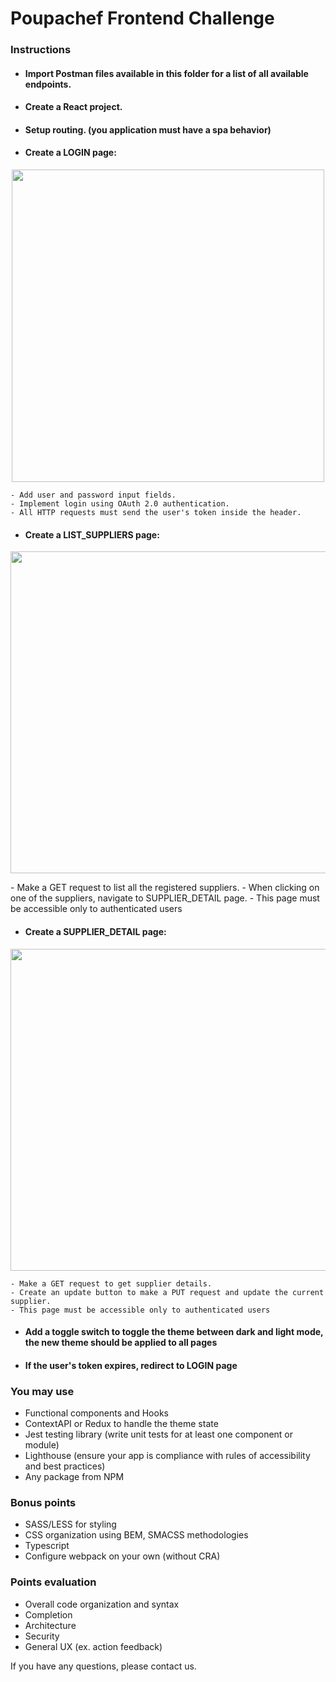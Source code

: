 # Poupachef Frontend Challenge

### Instructions
- #### Import Postman files available in this folder for a list of all available endpoints.
- #### Create a React project.
- #### Setup routing. (you application must have a spa behavior)
- #### Create a LOGIN page:
<p align="center"><img src="https://user-images.githubusercontent.com/22858307/107527240-685b9c00-6b97-11eb-80c4-f26a21b234a3.png" data-canonical-src="https://user-images.githubusercontent.com/22858307/107527240-685b9c00-6b97-11eb-80c4-f26a21b234a3.png" width="500" /></p>

    - Add user and password input fields.
    - Implement login using OAuth 2.0 authentication.
    - All HTTP requests must send the user's token inside the header.

- #### Create a LIST_SUPPLIERS page:
<p align="center"><img src="https://user-images.githubusercontent.com/22858307/107527245-698cc900-6b97-11eb-93e1-5fd011e7bf64.png" data-canonical-src="https://user-images.githubusercontent.com/22858307/107527245-698cc900-6b97-11eb-93e1-5fd011e7bf64.png" width="515" /></p>
    - Make a GET request to list all the registered suppliers.
    - When clicking on one of the suppliers, navigate to SUPPLIER_DETAIL page.
    - This page must be accessible only to authenticated users

- #### Create a SUPPLIER_DETAIL page:
<p align="center"><img src="https://user-images.githubusercontent.com/22858307/107527252-6a255f80-6b97-11eb-9dfe-a0ba2f65aa62.png" data-canonical-src="https://user-images.githubusercontent.com/22858307/107527252-6a255f80-6b97-11eb-9dfe-a0ba2f65aa62.png" width="515" /></p>

    - Make a GET request to get supplier details.
    - Create an update button to make a PUT request and update the current supplier.
    - This page must be accessible only to authenticated users

- #### Add a toggle switch to toggle the theme between dark and light mode, the new theme should be applied to all pages
- #### If the user's token expires, redirect to LOGIN page

### You may use
- Functional components and Hooks
- ContextAPI or Redux to handle the theme state
- Jest testing library (write unit tests for at least one component or module) 
- Lighthouse (ensure your app is compliance with rules of accessibility and best practices)
- Any package from NPM

### Bonus points
- SASS/LESS for styling
- CSS organization using BEM, SMACSS methodologies
- Typescript
- Configure webpack on your own (without CRA)

### Points evaluation
- Overall code organization and syntax
- Completion
- Architecture
- Security
- General UX (ex. action feedback)

If you have any questions, please contact us.